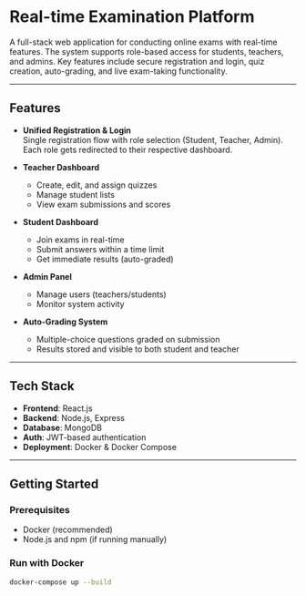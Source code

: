 # Real-time Examination Platform

A full-stack web application for conducting online exams with real-time features. The system supports role-based access for students, teachers, and admins. Key features include secure registration and login, quiz creation, auto-grading, and live exam-taking functionality.

---

## Features

- **Unified Registration & Login**  
  Single registration flow with role selection (Student, Teacher, Admin). Each role gets redirected to their respective dashboard.

- **Teacher Dashboard**  
  - Create, edit, and assign quizzes  
  - Manage student lists  
  - View exam submissions and scores

- **Student Dashboard**  
  - Join exams in real-time  
  - Submit answers within a time limit  
  - Get immediate results (auto-graded)

- **Admin Panel**  
  - Manage users (teachers/students)  
  - Monitor system activity

- **Auto-Grading System**  
  - Multiple-choice questions graded on submission  
  - Results stored and visible to both student and teacher

---

## Tech Stack

- **Frontend**: React.js  
- **Backend**: Node.js, Express  
- **Database**: MongoDB  
- **Auth**: JWT-based authentication  
- **Deployment**: Docker & Docker Compose

---

## Getting Started

### Prerequisites
- Docker (recommended)  
- Node.js and npm (if running manually)

### Run with Docker
```bash
docker-compose up --build

